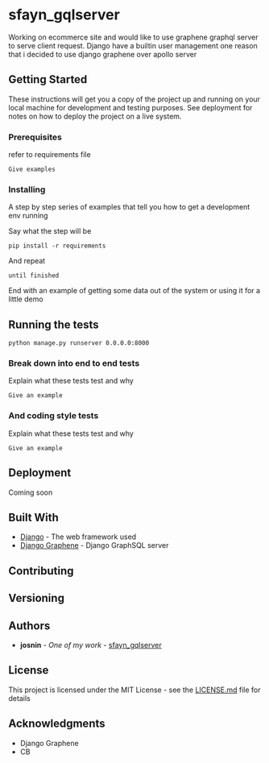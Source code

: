 # sfayn_gqlserver

Working on ecommerce site and would like to use graphene graphql server to serve client request.
Django have a builtin user management one reason that i decided to use django graphene over apollo server

## Getting Started

These instructions will get you a copy of the project up and running on your local machine for development and testing purposes. See deployment for notes on how to deploy the project on a live system.

### Prerequisites

refer to requirements file

```
Give examples
```

### Installing

A step by step series of examples that tell you how to get a development env running

Say what the step will be

```
pip install -r requirements
```

And repeat

```
until finished
```

End with an example of getting some data out of the system or using it for a little demo

## Running the tests

```
python manage.py runserver 0.0.0.0:8000
```

### Break down into end to end tests

Explain what these tests test and why

```
Give an example
```

### And coding style tests

Explain what these tests test and why

```
Give an example
```

## Deployment

Coming soon

## Built With

* [Django](https://docs.djangoproject.com) - The web framework used
* [Django Graphene](https://docs.graphene-python.org/projects/django/en/latest/tutorial-plain/#) - Django GraphSQL server

## Contributing



## Versioning



## Authors

* **josnin** - *One of my work* - [sfayn_gqlserver](https://github.com/josnin)


## License

This project is licensed under the MIT License - see the [LICENSE.md](LICENSE.md) file for details

## Acknowledgments

* Django Graphene
* CB



